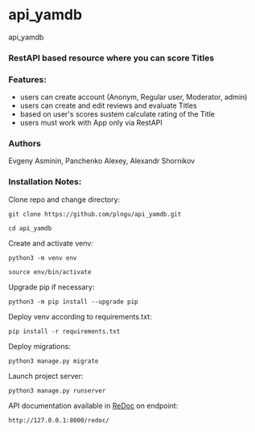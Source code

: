 # api_yamdb
api_yamdb

### RestAPI based resource where you can score Titles

### Features:

- users can create account (Anonym, Regular user, Moderator, admin)
- users can create and edit reviews and evaluate Titles
- based on user's scores sustem calculate rating of the Title
- users must work with App only via RestAPI


### Authors

Evgeny Asminin, Panchenko Alexey, Alexandr Shornikov

### Installation Notes:

Clone repo and change directory:

```
git clone https://github.com/plngu/api_yamdb.git
```

```
cd api_yamdb
```

Create and activate venv:

```
python3 -m venv env
```

```
source env/bin/activate
```

Upgrade pip if necessary:

```
python3 -m pip install --upgrade pip
```

Deploy venv according to requirements.txt:

```
pip install -r requirements.txt
```

Deploy migrations:

```
python3 manage.py migrate
```

Launch project server:

```
python3 manage.py runserver
```

API documentation available in [ReDoc](https://redocly.github.io/redoc/#operation/addPet) on endpoint:

```
http://127.0.0.1:8000/redoc/
```
